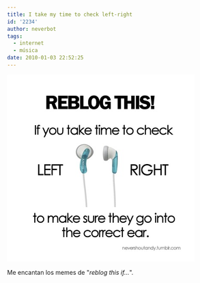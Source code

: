 ```yaml
---
title: I take my time to check left-right
id: '2234'
author: neverbot
tags:
  - internet
  - música
date: 2010-01-03 22:52:25
---
```


![201001032250.jpg](./i-take-my-time-to-check-left-right/201001032250.jpg)

Me encantan los memes de "_reblog this if..._".